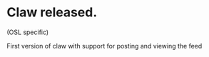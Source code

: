 # Claw released.

(OSL specific)

First version of claw with support for posting and viewing the feed
